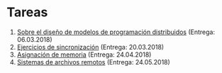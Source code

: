 # Tareas

1. [Sobre el diseño de modelos de programación
   distribuidos](./1/README.md) (Entrega: 06.03.2018)
2. [Ejercicios de sincronización](./2/README.md) (Entrega: 20.03.2018)
3. [Asignación de memoria](./3/README.md) (Entrega: 24.04.2018)
4. [Sistemas de archivos remotos](./4/README.md) (Entrega: 24.05.2018)
